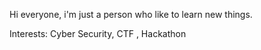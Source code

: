 Hi everyone, i'm just a person who like to learn new things.

Interests: Cyber Security, CTF , Hackathon

<!---
Mc4minta/Mc4minta is a ✨ special ✨ repository because its `README.md` (this file) appears on your GitHub profile.
You can click the Preview link to take a look at your changes.
--->
